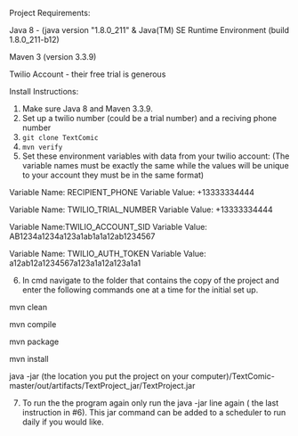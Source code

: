 Project Requirements:

  Java 8 - (java version "1.8.0_211" & Java(TM) SE Runtime Environment (build 1.8.0_211-b12)
  
  Maven 3 (version 3.3.9)
  
  Twilio Account - their free trial is generous
  
Install Instructions:
1. Make sure Java 8 and Maven 3.3.9.
2. Set up a twilio number (could be a trial number) and a reciving phone number <br>
3. `git clone TextComic`<br>
4. `mvn verify`<br>
5. Set these environment variables with data from your twilio account: (The variable names must be exactly the same while the values will be unique to your account they must be in the same format)

Variable Name: RECIPIENT_PHONE
Variable Value: +13333334444

Variable Name: TWILIO_TRIAL_NUMBER
Variable Value: +13333334444

Variable Name:TWILIO_ACCOUNT_SID
Variable Value: AB1234a1234a123a1ab1a1a12ab1234567

Variable Name: TWILIO_AUTH_TOKEN
Variable Value: a12ab12a1234567a123a1a12a123a1a1

6. In cmd navigate to the folder that contains the copy of the project and enter the following commands one at a time for the initial set up. 

  mvn clean 
  
  mvn compile
  
  mvn package
  
  mvn install
  
  java -jar (the location you put the project on your computer)/TextComic-master/out/artifacts/TextProject_jar/TextProject.jar

7. To run the the program again only run the java -jar line again ( the last instruction in #6). This jar command can be added to a scheduler to run daily if you would like. 



    
